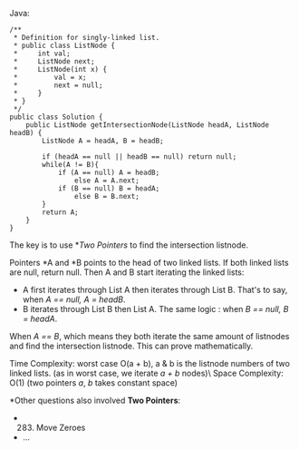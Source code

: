 Java:
```
/**
 * Definition for singly-linked list.
 * public class ListNode {
 *     int val;
 *     ListNode next;
 *     ListNode(int x) {
 *         val = x;
 *         next = null;
 *     }
 * }
 */
public class Solution {
    public ListNode getIntersectionNode(ListNode headA, ListNode headB) {
        ListNode A = headA, B = headB;

        if (headA == null || headB == null) return null;
        while(A != B){
            if (A == null) A = headB;
                else A = A.next;
            if (B == null) B = headA;
                else B = B.next;
        }
        return A;
    }
}
```
The key is to use **Two Pointers* to find the intersection listnode.

Pointers *A and *B points to the head of two linked lists. If both linked lists are null, return null.
Then A and B start iterating the linked lists:
-  A first iterates through List A then iterates through List B. That's to say, when *A == null, A = headB*.
-  B iterates through List B then List A. The same logic : when *B == null, B = headA*.

When *A == B*, which means they both iterate the same amount of listnodes and find the intersection listnode. This can prove mathematically.

Time Complexity: worst case O(a + b), a & b is the listnode numbers of two linked lists. (as in worst case, we iterate *a + b* nodes)\\
Space Complexity: O(1) (two pointers *a*, *b* takes constant space)

*Other questions also involved **Two Pointers**:
- 283. Move Zeroes
- ...
